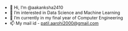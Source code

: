 - 👋 Hi, I’m @aakanksha2410
- 👀 I’m interested in Data Science and Machine Learning
- 🌱 I’m currently in my final year of Computer Engineering
- 📫 My mail id - patil.aarohi2000@gmail.com

<!---
aakanksha2410/aakanksha2410 is a ✨ special ✨ repository because its `README.md` (this file) appears on your GitHub profile.
You can click the Preview link to take a look at your changes.
--->
